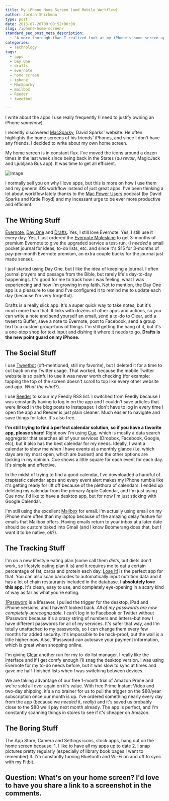 ```yaml
---
title: My iPhone Home Screen (and Mobile Workflow)
author: Jordan Shirkman
type: post
date: 2013-07-20T09:00:52+00:00
slug: /iphone-home-screen/
standard_seo_post_meta_description:
  - "A more-thorough-than-I-realized look at my iPhone's home screen apps."
categories:
  - Technology
tags:
  - apps
  - Day One
  - drafts
  - evernote
  - home screen
  - iphone
  - MacSparky
  - mailbox
  - Reeder
  - tweetbot

---
```

<p style="text-align: left;">
  I write about the apps I use really frequently (I need to justify owning an iPhone <em>somehow</em>).
</p>

I recently discovered [MacSparky](http://macsparky.com), David Sparks' website. He often highlights the home screens of his friends' iPhones, and since I don't have any friends, I decided to write about my own home screen.

My home screen is in constant flux. I've moved the icons around a dozen times in the last week since being back in the States (_au revoir_, MagicJack and Ljubljana Bus app). It was time to get all efficient.

![Image](/images/photo.jpeg) 

I normally sell you on why I love apps, but this is more on how I use them and my general iOS workflow instead of just great apps. I've been thinking a lot about workflow lately thanks to the [Mac Power Users](http://5by5.tv/mpu/) podcast (by David Sparks and Katie Floyd) and my incessant urge to be ever more productive and efficient.<!--more-->

## The Writing Stuff

[Evernote](http://evernote.com), [Day One](http://dayoneapp.com) and [Drafts](https://itunes.apple.com/us/app/drafts/id502385074&at=11l4uN). Yes, I still love Evernote. Yes, I still use it every day. Yes, I just ordered the [Evernote Moleskine](http://www.amazon.com/gp/product/8866137626/ref=as_li_ss_tl?ie=UTF8&camp=1789&creative=390957&creativeASIN=8866137626&linkCode=as2&tag=thepoiofimp-20) to get 3-months of premium Evernote to give the upgraded service a test-run. (I _needed_ a small pocket journal for ideas, to-do lists, etc. and since it's $15 for 3-months of pay-per-month Evernote premium, an extra couple bucks for the journal just made sense).

I just started using Day One, but I like the idea of keeping a journal. I often journal prayers and passage from the Bible, but rarely life's day-to-day happenings. It's good for me to track how I was feeling, what I was experiencing and how I'm growing in my faith. Not to mention, the Day One app is a pleasure to use and I've configured it to remind me to update each day (because I'm very forgetful).

Drafts is a really slick app. It's a super quick way to take notes, but it's much more than that. It links with dozens of other apps and actions, so you can write a note and send yourself an email, send a to-do to Clear, add a tweet to Buffer, save a note to Evernote, post to Facebook, send a group text to a custom group&#8211;tons of things. I'm still getting the hang of it, but it's a one-stop shop for text input and dishing it where it needs to go. **Drafts is the new point guard on my iPhone.**

## The Social Stuff

I use [Tweetbot](https://itunes.apple.com/us/app/tweetbot-for-twitter-iphone/id428851691&at=11l4uN) (oft-mentioned, still my favorite), but I deleted it for a time to cut back on my Twitter usage. That worked, because the mobile Twitter website is so painful to use it was never worth checking (for example: tapping the top of the screen doesn't scroll to top like every other website and app. _What the what?_).

I use [Reeder](http://reederapp.com/iphone/) to scour my Feedly RSS list. I switched from Feedly because I was constantly having to log in on the app and I couldn't save articles that were linked in the blog posts to Instapaper. I don't have to log in every time I open the app and Reeder is just plain cleaner. Much easier to navigate and save things for later. It's also free.

**I'm still trying to find a perfect calendar solution, so if you have a favorite app, please share!** Right now I'm using [Cue](http://cueup.com), which is mostly a data search aggregator that searches all of your services (Dropbox, Facebook, Google, etc), but it also has the best calendar for my needs. Ideally, I want a calendar to show me when I have events at a monthly glance (i.e. which days are my most open, which are busiest) and the other options are lacking in my opinion. Cue shows a little square for each event for each day. It's simple and effective.

In the midst of trying to find a good calendar, I've downloaded a handful of craptastic calendar apps and every event alert makes my iPhone rumble like it's getting ready for lift off because of the plethora of calendars. I ended up deleting my calendar from the primary Apple Calendar, and I'm just using Cue now. I'd like to have a desktop app, but for now I'm just sticking with Google Calendar.

I'm still using the excellent [Mailbox](http://www.mailboxapp.com) for email. I'm actually using email on my iPhone more often than my laptop because of the amazing delay feature for emails that Mailbox offers. Having emails return to your inbox at a later date should be custom baked into Gmail (and I know Boomerang does that, but I want it to be native, ok?).

## The Tracking Stuff

I'm on a new lifestyle eating plan (some call them _diets_, but diets don't work, so lifestyle eating plan it is) and it requires me to eat a certain percentage of fat, carbs and protein each day. [Lose It!](http://www.loseit.com) is the perfect app for that. You can also scan barcodes to automatically input nutrition data and it has a lot of chain restaurants included in the database. **I absolutely love this app.** It's clean, easy to use, and completely eye-opening in a scary kind of way as far as what you're eating.

[1Password][12] is a lifesaver. I pulled the trigger for the desktop, iPad and iPhone versions, and I haven't looked back. _All of my passwords are now completely unrecognizable._ I can't log in to Facebook or Twitter without 1Password because it's a crazy string of numbers and letters&#8211;but now I have different passwords for all of my services. It's safer that way, and I'm totally unattached to my passwords, so I can change them every few months for added security. It's impossible to be hack-proof, but the wall is a little higher now. Also, 1Password can autosave your payment information, which is great when shopping online.

I'm giving [Clear](https://itunes.apple.com/us/app/clear/id493136154?mt=8&uo=4&at=11l4uN) another run for my to-do list manager. I really like the interface and if I get comfy enough I'll snag the desktop version. I was using Evernote for my to-do needs before, but it was slow to sync at times and gave me half-finished lists when I was switching between devices.

We are taking advantage of our free 1-month trial of Amazon Prime and we're sold all over again on it's value. With free Prime Instant Video and two-day shipping, it's a no brainer for us to pull the trigger on the $80/year subscription once our month is up. I've ordered something nearly every day from the app (because we _needed_ it, _really_) and it's saved us probably close to the $80 we'll pay next month already. The app is perfect, and I'm constantly scanning things in stores to see if it's cheaper on Amazon.

## The Boring Stuff

The App Store, Camera and Settings icons, stock apps, hang out on the home screen because: 1. I like to have all my apps up to date 2. I snap pictures pretty regularly (especially of library book pages I want to remember) 3. I'm constantly turning Bluetooth and Wi-Fi on and off to sync with my Fitbit.

## Question: What's on your home screen? I'd love to have you share a link to a screenshot in the comments.

&nbsp;

 [12]: "https://itunes.apple.com/us/app/1password-password-manager/id568903335?mt=8&uo=4&at=11l4uN